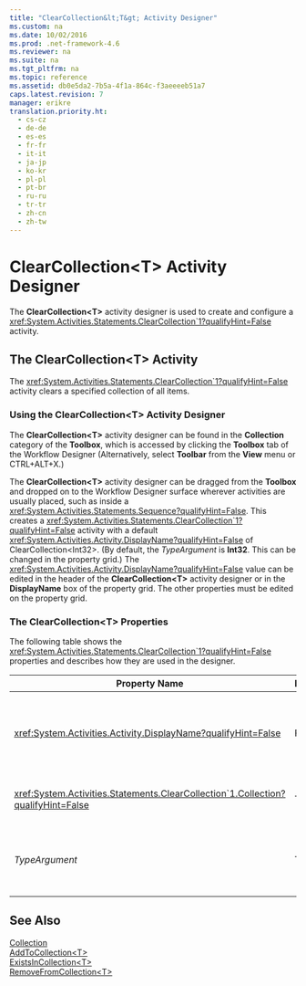 ```yaml
---
title: "ClearCollection&lt;T&gt; Activity Designer"
ms.custom: na
ms.date: 10/02/2016
ms.prod: .net-framework-4.6
ms.reviewer: na
ms.suite: na
ms.tgt_pltfrm: na
ms.topic: reference
ms.assetid: db0e5da2-7b5a-4f1a-864c-f3aeeeeb51a7
caps.latest.revision: 7
manager: erikre
translation.priority.ht: 
  - cs-cz
  - de-de
  - es-es
  - fr-fr
  - it-it
  - ja-jp
  - ko-kr
  - pl-pl
  - pt-br
  - ru-ru
  - tr-tr
  - zh-cn
  - zh-tw
---
```

# ClearCollection&lt;T&gt; Activity Designer
The **ClearCollection<T\>** activity designer is used to create and configure a <xref:System.Activities.Statements.ClearCollection`1?qualifyHint=False> activity.  
  
## The ClearCollection<T\> Activity  
 The <xref:System.Activities.Statements.ClearCollection`1?qualifyHint=False> activity clears a specified collection of all items.  
  
### Using the ClearCollection<T\> Activity Designer  
 The **ClearCollection<T\>** activity designer can be found in the **Collection** category of the **Toolbox**, which is accessed by clicking the **Toolbox** tab of the Workflow Designer (Alternatively, select **Toolbar** from the **View** menu or CTRL+ALT+X.)  
  
 The **ClearCollection<T\>** activity designer can be dragged from the **Toolbox** and dropped on to the Workflow Designer surface wherever activities are usually placed, such as inside a <xref:System.Activities.Statements.Sequence?qualifyHint=False>. This creates a <xref:System.Activities.Statements.ClearCollection`1?qualifyHint=False> activity with a default <xref:System.Activities.Activity.DisplayName?qualifyHint=False> of ClearCollection<Int32\>. (By default, the *TypeArgument* is **Int32**. This can be changed in the property grid.) The <xref:System.Activities.Activity.DisplayName?qualifyHint=False> value can be edited in the header of the **ClearCollection<T\>** activity designer or in the **DisplayName** box of the property grid. The other properties must be edited on the property grid.  
  
### The ClearCollection<T\> Properties  
 The following table shows the <xref:System.Activities.Statements.ClearCollection`1?qualifyHint=False> properties and describes how they are used in the designer.  
  
|Property Name|Required|Usage|  
|-------------------|--------------|-----------|  
|<xref:System.Activities.Activity.DisplayName?qualifyHint=False>|False|Specifies the optional friendly name of the <xref:System.Activities.Statements.ClearCollection`1?qualifyHint=False> activity. The default is ClearCollection<Int32\>. Although the <xref:System.Activities.Activity.DisplayName?qualifyHint=False> value is not strictly required, it is a best practice to use one.|  
|<xref:System.Activities.Statements.ClearCollection`1.Collection?qualifyHint=False>|True|Specifies the collection to be cleared of items. This collection is of type **ICollection<TypeArgument\>.** To specify the collection, type a Visual Basic expression in the property grid.|  
|*TypeArgument*|True|Specifies the type T of the items contained in the <xref:System.Collections.Generic.ICollection`1?qualifyHint=False>. By default, this *TypeArgument* type is set to **Int32**. To change the type, change the value of the *TypeArgument* in the combo box in the property grid.|  
  
## See Also  
 [Collection](../WF_Design/Collection-Activity-Designers.md)   
 [AddToCollection<T\>](../WF_Design/AddToCollection-T--Activity-Designer.md)   
 [ExistsInCollection<T\>](../WF_Design/ExistsInCollection-T--Activity-Designer.md)   
 [RemoveFromCollection<T\>](../WF_Design/RemoveFromCollection-T--Activity-Designer.md)